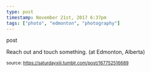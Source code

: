 ```yaml
---
type: post
timestamp: November 21st, 2017 6:37pm
tags: ["photo", "edmonton", "photography"]
---
```

post
<a href="https://www.instagram.com/p/Bbx4Dg_neWK/ "></a>
                                                                                          
Reach out and touch something. (at Edmonton, Alberta)
 
                                    
                
                
                
                
                                
<small>source: https://saturdayxiii.tumblr.com/post/167752516689</small>